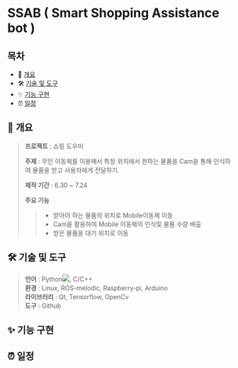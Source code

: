 # SSAB ( Smart Shopping Assistance bot )

## 목차
*  📝 [개요](#-개요)
*  🛠 [기술 및 도구](#-기술-및-도구)
*  ✨ [기능 구현](#-기능_구현)
*  ⏰ [일정](#-일정)

## **📝 개요**
> **프로젝트** : 쇼핑 도우미
> 
> **주제** : 무인 이동체를 이용해서 특정 위치에서 원하는 물품을 Cam을 통해 인식하여 물품을 받고 사용자에게 전달하기.
> 
> **제작 기간** : 6.30 ~ 7.24
> 
> **주요 기능**   
> > * 받아야 하는 물품의 위치로 Mobile이동체 이동   
> > * Cam을 활용하여 Mobile 이동체의 인식및 물품 수량 배출   
> > * 받은 물품을 대기 위치로 이동   



## **🛠 기술 및 도구**   
> **언어** : Python<img src="https://img.shields.io/badge/python-#3776AB? style=flat&logo=Java&logoColor=white"/>, C/C++    
> **환경** : Linux, ROS-melodic, Raspberry-pi, Arduino    
> **라이브러리** : Qt, Tensorflow, OpenCv    
> **도구** : Github    


## **✨ 기능 구현**


## **⏰ 일정**

